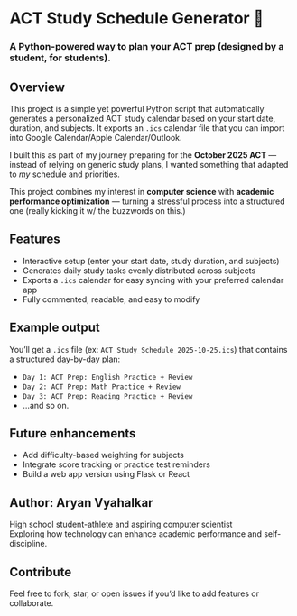 # ACT Study Schedule Generator 🧠

### A Python-powered way to plan your ACT prep (designed by a student, for students).

## Overview
This project is a simple yet powerful Python script that automatically generates a personalized ACT study calendar based on your start date, duration, and subjects. It exports an `.ics` calendar file that you can import into Google Calendar/Apple Calendar/Outlook.

I built this as part of my journey preparing for the **October 2025 ACT** — instead of relying on generic study plans, I wanted something that adapted to *my* schedule and priorities.  

This project combines my interest in **computer science** with **academic performance optimization** — turning a stressful process into a structured one (really kicking it w/ the buzzwords on this.)

## Features
- Interactive setup (enter your start date, study duration, and subjects)
- Generates daily study tasks evenly distributed across subjects
- Exports a `.ics` calendar for easy syncing with your preferred calendar app
- Fully commented, readable, and easy to modify


## Example output
You’ll get a `.ics` file (ex: `ACT_Study_Schedule_2025-10-25.ics`) that contains a structured day-by-day plan:
- `Day 1: ACT Prep: English Practice + Review`
- `Day 2: ACT Prep: Math Practice + Review`
- `Day 3: ACT Prep: Reading Practice + Review`
- …and so on.


## Future enhancements
- Add difficulty-based weighting for subjects
- Integrate score tracking or practice test reminders
- Build a web app version using Flask or React


## Author: Aryan Vyahalkar
High school student-athlete and aspiring computer scientist  
Exploring how technology can enhance academic performance and self-discipline.


## Contribute
Feel free to fork, star, or open issues if you’d like to add features or collaborate.